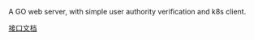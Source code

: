 A GO web server, with simple user authority verification and k8s client.

[接口文档](https://shimo.im/docs/GtwcxrwrwytcKPXR/)